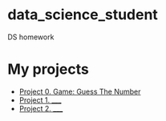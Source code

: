 # data_science_student
DS homework

# My projects

* [Project 0. Game: Guess The Number](https://github.com/sergstar/data_science_student/project_0)
* [Project 1. ___](___)
* [Project 2. ___](___)
